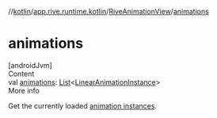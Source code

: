 //[kotlin](../../../index.md)/[app.rive.runtime.kotlin](../index.md)/[RiveAnimationView](index.md)/[animations](animations.md)



# animations  
[androidJvm]  
Content  
val [animations](animations.md): [List](https://kotlinlang.org/api/latest/jvm/stdlib/kotlin.collections/-list/index.html)<[LinearAnimationInstance](../../app.rive.runtime.kotlin.core/-linear-animation-instance/index.md)>  
More info  


Get the currently loaded [animation instances](../../app.rive.runtime.kotlin.core/-linear-animation-instance/index.md).

  



